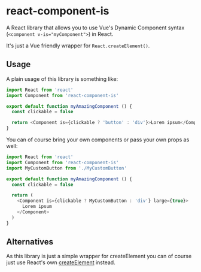 # react-component-is

A React library that allows you to use Vue's Dynamic Component syntax (`<component v-is="myComponent">`) in React.

It's just a Vue friendly wrapper for `React.createElement()`.

## Usage

A plain usage of this library is something like:

```js
import React from 'react'
import Component from 'react-component-is'

export default function myAmazingComponent () {
  const clickable = false

  return <Component is={clickable ? 'button' : 'div'}>Lorem ipsum</Component>
}
```

You can of course bring your own components or pass your own props as well:

```js
import React from 'react'
import Component from 'react-component-is'
import MyCustomButton from './MyCustomButton'

export default function myAmazingComponent () {
  const clickable = false

  return (
    <Component is={clickable ? MyCustomButton : 'div'} large={true}>
      Lorem ipsum
    </Component>
  )
}
```

## Alternatives

As this library is just a simple wrapper for createElement you can of course just use React's
own [createElement](https://reactjs.org/docs/react-api.html#createelement) instead.
